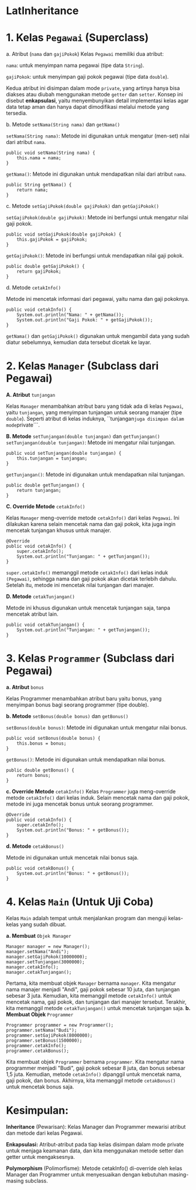# LatInheritance
# 1. Kelas ```Pegawai``` (Superclass)
a. Atribut (```nama``` dan ```gajiPokok```)
Kelas ```Pegawai``` memiliki dua atribut:

```nama```: untuk menyimpan nama pegawai (tipe data ```String```).

```gajiPokok```: untuk menyimpan gaji pokok pegawai (tipe data ```double```).

Kedua atribut ini disimpan dalam mode ```private```, yang artinya hanya bisa diakses atau diubah menggunakan metode ```getter``` dan ```setter```. Konsep ini disebut **enkapsulasi**, yaitu menyembunyikan detail implementasi kelas agar data tetap aman dan hanya dapat dimodifikasi melalui metode yang tersedia.

b. Metode ```setNama(String nama)``` dan ```getNama()```

```setNama(String nama)```: Metode ini digunakan untuk mengatur (men-set) nilai dari atribut ```nama```.

```
public void setNama(String nama) {
    this.nama = nama;
}
```
```getNama()```: Metode ini digunakan untuk mendapatkan nilai dari atribut ```nama```.

```
public String getNama() {
    return nama;
}
```
c. Metode ```setGajiPokok(double gajiPokok)``` dan ```getGajiPokok()```

```setGajiPokok(double gajiPokok)```: Metode ini berfungsi untuk mengatur nilai gaji pokok.

```
public void setGajiPokok(double gajiPokok) {
    this.gajiPokok = gajiPokok;
}
```
```getGajiPokok()```: Metode ini berfungsi untuk mendapatkan nilai gaji pokok.

```
public double getGajiPokok() {
    return gajiPokok;
}
```
d. Metode ```cetakInfo()```

Metode ini mencetak informasi dari pegawai, yaitu nama dan gaji pokoknya.

```
public void cetakInfo() {
    System.out.println("Nama: " + getNama());
    System.out.println("Gaji Pokok: " + getGajiPokok());
}
```
```getNama()``` dan ```getGajiPokok()``` digunakan untuk mengambil data yang sudah diatur sebelumnya, kemudian data tersebut dicetak ke layar.
# 2. Kelas ```Manager``` (Subclass dari Pegawai)
**A. Atribut** ```tunjangan```

Kelas ```Manager``` menambahkan atribut baru yang tidak ada di kelas ```Pegawai```, yaitu ```tunjangan```, yang menyimpan tunjangan untuk seorang manajer (tipe ```double```). Seperti atribut di kelas induknya, ``tunjangan``` juga disimpan dalam mode ```private```.

**B. Metode** ```setTunjangan(double tunjangan)``` dan ```getTunjangan()```
```setTunjangan(double tunjangan)```: Metode ini mengatur nilai tunjangan.

```
public void setTunjangan(double tunjangan) {
    this.tunjangan = tunjangan;
}
```
```getTunjangan()```: Metode ini digunakan untuk mendapatkan nilai tunjangan.

```
public double getTunjangan() {
    return tunjangan;
}
```
**C. Override Metode** ```cetakInfo()```

Kelas ```Manager``` meng-override metode ```cetakInfo()``` dari kelas ```Pegawai```. Ini dilakukan karena selain mencetak nama dan gaji pokok, kita juga ingin mencetak tunjangan khusus untuk manajer.

```
@Override
public void cetakInfo() {
    super.cetakInfo();
    System.out.println("Tunjangan: " + getTunjangan());
}
```
```super.cetakInfo()``` memanggil metode ```cetakInfo()``` dari kelas induk ```(Pegawai)```, sehingga nama dan gaji pokok akan dicetak terlebih dahulu.
Setelah itu, metode ini mencetak nilai tunjangan dari manajer.

**D. Metode** ```cetakTunjangan()```

Metode ini khusus digunakan untuk mencetak tunjangan saja, tanpa mencetak atribut lain.

```
public void cetakTunjangan() {
    System.out.println("Tunjangan: " + getTunjangan());
}
```
# 3. Kelas ```Programmer``` (Subclass dari Pegawai)
**a. Atribut** ```bonus```

Kelas Programmer menambahkan atribut baru yaitu bonus, yang menyimpan bonus bagi seorang programmer (tipe double).

**b. Metode** ```setBonus(double bonus)``` dan ```getBonus()```

```setBonus(double bonus)```: Metode ini digunakan untuk mengatur nilai bonus.

```
public void setBonus(double bonus) {
    this.bonus = bonus;
}
```
```getBonus()```: Metode ini digunakan untuk mendapatkan nilai bonus.

```
public double getBonus() {
    return bonus;
}
```
**c. Override Metode** ```cetakInfo()```
Kelas ```Programmer``` juga meng-override metode ```cetakInfo()``` dari kelas induk. Selain mencetak nama dan gaji pokok, metode ini juga mencetak bonus untuk seorang programmer.

```
@Override
public void cetakInfo() {
    super.cetakInfo();
    System.out.println("Bonus: " + getBonus());
}
```
**d. Metode** ```cetakBonus()```

Metode ini digunakan untuk mencetak nilai bonus saja.

```
public void cetakBonus() {
    System.out.println("Bonus: " + getBonus());
}
```
# 4. Kelas ```Main``` (Untuk Uji Coba)

Kelas ```Main``` adalah tempat untuk menjalankan program dan menguji kelas-kelas yang sudah dibuat.

**a. Membuat** ```Objek Manager```
```
Manager manager = new Manager();
manager.setNama("Andi");
manager.setGajiPokok(10000000);
manager.setTunjangan(3000000);
manager.cetakInfo();
manager.cetakTunjangan();
```
Pertama, kita membuat objek ```Manager``` bernama ```manager```.
Kita mengatur nama manajer menjadi "Andi", gaji pokok sebesar 10 juta, dan tunjangan sebesar 3 juta.
Kemudian, kita memanggil metode ```cetakInfo()``` untuk mencetak nama, gaji pokok, dan tunjangan dari manajer tersebut.
Terakhir, kita memanggil metode ```cetakTunjangan()``` untuk mencetak tunjangan saja.
**b. Membuat Objek** ```Programmer```
```
Programmer programmer = new Programmer();
programmer.setNama("Budi");
programmer.setGajiPokok(8000000);
programmer.setBonus(1500000);
programmer.cetakInfo();
programmer.cetakBonus();
```
Kita membuat objek ```Programmer``` bernama ```programmer```.
Kita mengatur nama programmer menjadi "Budi", gaji pokok sebesar 8 juta, dan bonus sebesar 1,5 juta.
Kemudian, metode ```cetakInfo()``` dipanggil untuk mencetak nama, gaji pokok, dan bonus.
Akhirnya, kita memanggil metode ```cetakBonus()``` untuk mencetak bonus saja.
# Kesimpulan:
**Inheritance** (Pewarisan): Kelas Manager dan Programmer mewarisi atribut dan metode dari kelas Pegawai.

**Enkapsulasi:** Atribut-atribut pada tiap kelas disimpan dalam mode private untuk menjaga keamanan data, dan kita menggunakan metode setter dan getter untuk mengaksesnya.

**Polymorphism** (Polimorfisme): Metode cetakInfo() di-override oleh kelas Manager dan Programmer untuk menyesuaikan dengan kebutuhan masing-masing subclass.
